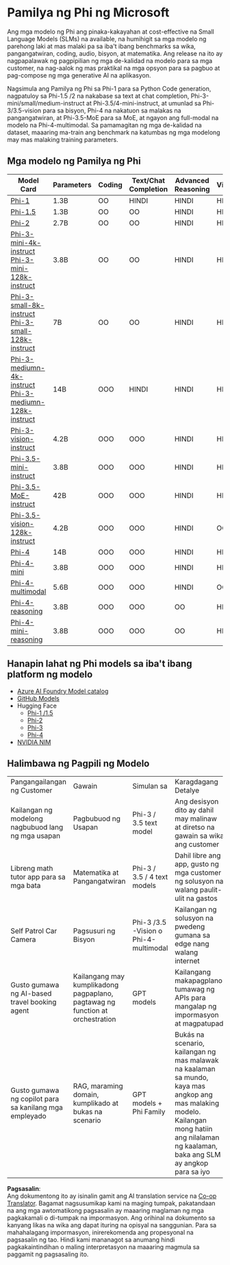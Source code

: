 <!--
CO_OP_TRANSLATOR_METADATA:
{
  "original_hash": "b5d936ffe4dfbab2244f6eb21b11f3b3",
  "translation_date": "2025-05-09T08:10:11+00:00",
  "source_file": "md/01.Introduction/01/01.PhiFamily.md",
  "language_code": "tl"
}
-->
# Pamilya ng Phi ng Microsoft

Ang mga modelo ng Phi ang pinaka-kakayahan at cost-effective na Small Language Models (SLMs) na available, na humihigit sa mga modelo ng parehong laki at mas malaki pa sa iba't ibang benchmarks sa wika, pangangatwiran, coding, audio, bisyon, at matematika. Ang release na ito ay nagpapalawak ng pagpipilian ng mga de-kalidad na modelo para sa mga customer, na nag-aalok ng mas praktikal na mga opsyon para sa pagbuo at pag-compose ng mga generative AI na aplikasyon.

Nagsimula ang Pamilya ng Phi sa Phi-1 para sa Python Code generation, nagpatuloy sa Phi-1.5 /2 na nakabase sa text at chat completion, Phi-3-mini/small/medium-instruct at Phi-3.5/4-mini-instruct, at umunlad sa Phi-3/3.5-vision para sa bisyon, Phi-4 na nakatuon sa malakas na pangangatwiran, at Phi-3.5-MoE para sa MoE, at ngayon ang full-modal na modelo na Phi-4-multimodal. Sa pamamagitan ng mga de-kalidad na dataset, maaaring ma-train ang benchmark na katumbas ng mga modelong may mas malaking training parameters.

## Mga modelo ng Pamilya ng Phi


<div style="font-size:8px">

| Model Card |Parameters|Coding|Text/Chat Completion|Advanced Reasoning| Vision | Audio | MoE
| - | -  | - | - |- |- |- |- |
|[Phi-1](https://huggingface.co/microsoft/phi-1)|1.3B| OO| HINDI | HINDI |HINDI |HINDI |HINDI |
|[Phi-1.5](https://huggingface.co/microsoft/phi-1_5)|1.3B| OO|OO| HINDI |HINDI |HINDI |HINDI |
|[Phi-2](https://huggingface.co/microsoft/phi-1_5)|2.7B| OO|OO| HINDI |HINDI |HINDI |HINDI |
|[Phi-3-mini-4k-instruct](https://huggingface.co/microsoft/Phi-3-mini-4k-instruct)<br/>[Phi-3-mini-128k-instruct](https://huggingface.co/microsoft/Phi-3-mini-128k-instruct)|3.8B| OO|OO| HINDI |HINDI |HINDI |HINDI |
|[Phi-3-small-8k-instruct](https://huggingface.co/microsoft/Phi-3-small-8k-instruct)<br/>[Phi-3-small-128k-instruct](https://huggingface.co/microsoft/Phi-3-small-128k-instruct)<br/>|7B| OO|OO| HINDI |HINDI |HINDI |HINDI |
|[Phi-3-mediumn-4k-instruct](https://huggingface.co/microsoft/Phi-3-medium-4k-instruct)<br>[Phi-3-mediumn-128k-instruct](https://huggingface.co/microsoft/Phi-3-medium-128k-instruct)|14B|OOO|HINDI| HINDI |HINDI |HINDI |HINDI |
|[Phi-3-vision-instruct](https://huggingface.co/microsoft/Phi-3-vision-128k-instruct)|4.2B|OOO|OOO|HINDI |HINDI |HINDI |HINDI |
|[Phi-3.5-mini-instruct](https://huggingface.co/microsoft/Phi-3.5-mini-instruct)|3.8B|OOO|OOO| HINDI |HINDI |HINDI |HINDI |
|[Phi-3.5-MoE-instruct](https://huggingface.co/microsoft/Phi-3.5-MoE-instruct)|42B|OOO|OOO| HINDI |HINDI |HINDI |OOO |
|[Phi-3.5-vision-128k-instruct](https://huggingface.co/microsoft/Phi-3.5-vision-instruct)|4.2B|OOO|OOO| HINDI |OOO |HINDI |HINDI |
|[Phi-4](https://huggingface.co/microsoft/phi-4)|14B|OOO|OOO| HINDI |HINDI |HINDI |HINDI |
|[Phi-4-mini](https://huggingface.co/microsoft/Phi-4-mini-instruct)|3.8B|OOO|OOO| HINDI |HINDI |HINDI |HINDI |
|[Phi-4-multimodal](https://huggingface.co/microsoft/Phi-4-multimodal-instruct)|5.6B|OOO|OOO| HINDI |OOO |OOO |HINDI |
|[Phi-4-reasoning](../../../../../md/01.Introduction/01)|3.8B|OOO|OOO| OO |HINDI |HINDI |HINDI |
|[Phi-4-mini-reasoning](../../../../../md/01.Introduction/01)|3.8B|OOO|OOO| OO |HINDI |HINDI |HINDI |


</div>

## **Hanapin lahat ng Phi models sa iba't ibang platform ng modelo**

- [Azure AI Foundry Model catalog](https://ai.azure.com/explore/models?selectedCollection=phi)
- [GitHub Models](https://github.com/marketplace?query=Phi&type=models)
- Hugging Face
  - [Phi-1 /1.5](https://huggingface.co/collections/microsoft/phi-1-6626e29134744e94e222d572)
  - [Phi-2](https://huggingface.co/microsoft/phi-2)
  - [Phi-3](https://huggingface.co/collections/microsoft/phi-3-6626e15e9585a200d2d761e3)
  - [Phi-4](https://huggingface.co/collections/microsoft/phi-4-677e9380e514feb5577a40e4) 
- [NVIDIA NIM](https://build.nvidia.com/search?q=Phi)
 

## Halimbawa ng Pagpili ng Modelo

| | | | |
|-|-|-|-|
|Pangangailangan ng Customer|Gawain|Simulan sa|Karagdagang Detalye|
|Kailangan ng modelong nagbubuod lang ng mga usapan|Pagbubuod ng Usapan|Phi-3 / 3.5 text model|Ang desisyon dito ay dahil may malinaw at diretso na gawain sa wika ang customer|
|Libreng math tutor app para sa mga bata|Matematika at Pangangatwiran|Phi-3 / 3.5 / 4 text models|Dahil libre ang app, gusto ng mga customer ng solusyon na walang paulit-ulit na gastos|
|Self Patrol Car Camera|Pagsusuri ng Bisyon|Phi-3 /3.5 -Vision o Phi-4-multimodal|Kailangan ng solusyon na pwedeng gumana sa edge nang walang internet|
|Gusto gumawa ng AI-based travel booking agent|Kailangang may kumplikadong pagpaplano, pagtawag ng function at orchestration|GPT models|Kailangang makapagplano, tumawag ng APIs para mangalap ng impormasyon at magpatupad|
|Gusto gumawa ng copilot para sa kanilang mga empleyado|RAG, maraming domain, kumplikado at bukas na scenario|GPT models + Phi Family |Bukás na scenario, kailangan ng mas malawak na kaalaman sa mundo, kaya mas angkop ang mas malaking modelo. Kailangan mong hatiin ang nilalaman ng kaalaman, baka ang SLM ay angkop para sa iyo|

**Pagsasalin**:  
Ang dokumentong ito ay isinalin gamit ang AI translation service na [Co-op Translator](https://github.com/Azure/co-op-translator). Bagamat nagsusumikap kami na maging tumpak, pakatandaan na ang mga awtomatikong pagsasalin ay maaaring maglaman ng mga pagkakamali o di-tumpak na impormasyon. Ang orihinal na dokumento sa kanyang likas na wika ang dapat ituring na opisyal na sanggunian. Para sa mahahalagang impormasyon, inirerekomenda ang propesyonal na pagsasalin ng tao. Hindi kami mananagot sa anumang hindi pagkakaintindihan o maling interpretasyon na maaaring magmula sa paggamit ng pagsasaling ito.